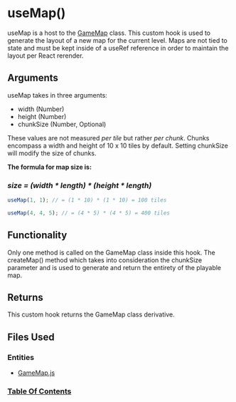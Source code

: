 # useMap()

useMap is a host to the [GameMap]() class. This custom hook is used to generate the layout of a new map for the current level. Maps are not tied to state and must be kept inside of a useRef reference in order to maintain the layout per React rerender.

## Arguments

useMap takes in three arguments:

- width (Number)
- height (Number)
- chunkSize (Number, Optional)

These values are not measured _per tile_ but rather _per chunk_. Chunks encompass a width and height of 10 x 10 tiles by default. Setting chunkSize will modify the size of chunks.

**The formula for map size is:**

### _size = (width * length) * (height \* length)_

```javascript
useMap(1, 1); // = (1 * 10) * (1 * 10) = 100 tiles
```

```javascript
useMap(4, 4, 5); // = (4 * 5) * (4 * 5) = 400 tiles
```

## Functionality

Only one method is called on the GameMap class inside this hook. The createMap() method which takes into consideration the chunkSize parameter and is used to generate and return the entirety of the playable map.

## Returns

This custom hook returns the GameMap class derivative.

## Files Used

### Entities

- [GameMap.js]()

### [Table Of Contents](../table-of-contents.md)

